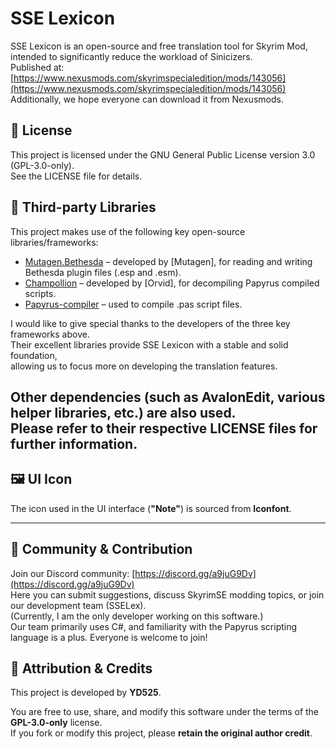 # SSE Lexicon

SSE Lexicon is an open-source and free translation tool for Skyrim Mod, intended to significantly reduce the workload of Sinicizers.  
Published at: [https://www.nexusmods.com/skyrimspecialedition/mods/143056](https://www.nexusmods.com/skyrimspecialedition/mods/143056)  
Additionally, we hope everyone can download it from Nexusmods.

## 📄 License

This project is licensed under the GNU General Public License version 3.0 (GPL-3.0-only).  
See the LICENSE file for details.

## 🧩 Third-party Libraries

This project makes use of the following key open-source libraries/frameworks:

- [Mutagen.Bethesda](https://github.com/Mutagen-Modding/Mutagen) – developed by [Mutagen], for reading and writing Bethesda plugin files (.esp and .esm).
- [Champollion](https://github.com/Orvid/Champollion) – developed by [Orvid], for decompiling Papyrus compiled scripts.
- [Papyrus-compiler](https://github.com/russo-2025/papyrus-compiler) – used to compile .pas script files.

I would like to give special thanks to the developers of the three key frameworks above.  
Their excellent libraries provide SSE Lexicon with a stable and solid foundation,  
allowing us to focus more on developing the translation features.

Other dependencies (such as **AvalonEdit**, various helper libraries, etc.) are also used.  
Please refer to their respective LICENSE files for further information.
---

## 🖼️ UI Icon

The icon used in the UI interface (**"Note"**) is sourced from **Iconfont**.

---

## 💬 Community & Contribution

Join our Discord community: [https://discord.gg/a9juG9Dv](https://discord.gg/a9juG9Dv)  
Here you can submit suggestions, discuss SkyrimSE modding topics, or join our development team (SSELex).  
(Currently, I am the only developer working on this software.)  
Our team primarily uses C#, and familiarity with the Papyrus scripting language is a plus. Everyone is welcome to join!

## 🙏 Attribution & Credits

This project is developed by **YD525**.

You are free to use, share, and modify this software under the terms of the **GPL-3.0-only** license.  
If you fork or modify this project, please **retain the original author credit**.
